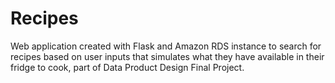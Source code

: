 # Recipes
Web application created with Flask and Amazon RDS instance to search for recipes based on user inputs that simulates what they have available in their fridge to cook, part of Data Product Design Final Project.

